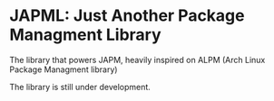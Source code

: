 # JAPML: Just Another Package Managment Library

The library that powers JAPM, heavily inspired on ALPM (Arch Linux Package Managment library)

The library is still under development.
